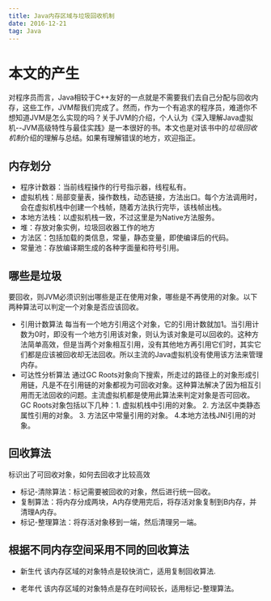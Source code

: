 ```yaml
---
title: Java内存区域与垃圾回收机制
date: 2016-12-21
tag: Java
---
```


# 本文的产生
对程序员而言，Java相较于C++友好的一点就是不需要我们去自己分配与回收内存，这些工作，JVM帮我们完成了。然而，作为一个有追求的程序员，难道你不想知道JVM是怎么实现的吗？关于JVM的介绍，个人认为《深入理解Java虚拟机--JVM高级特性与最佳实践》是一本很好的书。本文也是对该书中的*垃圾回收机制*介绍的理解与总结。如果有理解错误的地方，欢迎指正。

## 内存划分
* 程序计数器：当前线程操作的行号指示器，线程私有。
* 虚拟机栈：局部变量表，操作数栈，动态链接，方法出口。每个方法调用时，会在虚拟机栈中创建一个栈帧，随着方法执行完毕，该栈帧出栈。
* 本地方法栈：以虚拟机栈一致，不过这里是为Native方法服务。
* 堆：存放对象实例，垃圾回收器工作的地方
* 方法区：包括加载的类信息，常量，静态变量，即使编译后的代码。
* 常量池：存放编译期生成的各种字面量和符号引用。

## 哪些是垃圾
要回收，则JVM必须识别出哪些是正在使用对象，哪些是不再使用的对象。以下两种算法可以判定一个对象是否应该回收。
* 引用计数算法
每当有一个地方引用这个对象，它的引用计数就加1。当引用计数为0时，即没有一个地方引用该对象，则认为该对象是可以回收的。这种方法简单高效，但是当两个对象相互引用，没有其他地方再引用它们时，其实它们都是应该被回收却无法回收。所以主流的Java虚拟机没有使用该方法来管理内存。
* 可达性分析算法
通过GC Roots对象向下搜索，所走过的路径上的对象形成引用链，凡是不在引用链的对象都视为可回收对象。这种算法解决了因为相互引用而无法回收的问题。主流虚拟机都是使用此算法来判定对象是否可回收。GC Roots对象包括以下几种：1. 虚拟机栈中引用的对象。 2. 方法区中类静态属性引用的对象。  3. 方法区中常量引用的对象。 4.本地方法栈JNI引用的对象。

## 回收算法
标识出了可回收对象，如何去回收才比较高效
* 标记-清除算法：标记需要被回收的对象，然后进行统一回收。
* 复制算法：将内存分成两块，A内存使用完后，将存活对象复制到B内存，并清理A内存。
* 标记-整理算法：将存活对象移到一端，然后清理另一端。

## 根据不同内存空间采用不同的回收算法
* 新生代
该内存区域的对象特点是较快消亡，适用复制回收算法.

* 老年代
该内存区域的对象特点是存在时间较长，适用标记-整理算法。
